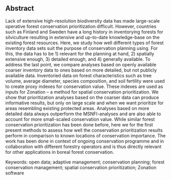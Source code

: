 ## Abstract

Lack of extensive high-resolution biodiversity data has made large-scale operative forest conservation prioritization difficult. However, countries such as Finland and Sweden have a long history in inventorying forests for silviculture resulting in extensive and up-to-date knowledge-base on the existing forest resources. Here, we study how well different types of forest inventory data sets suit the purpose of conservation planning using. For this, the data has to be 1) relevant for the planning at hand, 2) spatially extensive enough, 3) detailed enough, and 4) generally available. To address the last point, we compare analyses based on openly available coarser inventory data to ones based on more detailed, but not publicly available data. Inventoried data on forest characteristics such as tree volume, average diameter, species composition, and soil fertility were used to create proxy indexes for conservation value. These indexes are used as inputs for Zonation – a method for spatial conservation prioritization. We show that prioritization analyses based on the coarser data can produce informative results, but only on large scale and when we want prioritize for areas resembling existing protected areas. Analyses based on more detailed data always outperform the MSNFI-analyses and are also able to account for more small-scaled conservation value. While similar forest conservation prioritization has been done before, here we for the first present methods to assess how well the conservation prioritization results perform in comparison to known locations of conservation importance. The work has been done in context of ongoing conservation programme and in collaboration with different forestry operators and is thus directly relevant for other applications in boreal forest conservation.

Keywords: open data; adaptive management; conservation planning; forest conservation management; spatial conservation prioritization; Zonation software
